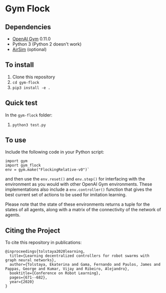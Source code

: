# Gym Flock

## Dependencies
- [OpenAI Gym](https://github.com/openai/gym) 0.11.0
- Python 3 (Python 2 doesn't work)
- [AirSim](https://github.com/microsoft/AirSim) (optional)

## To install
1) Clone this repository
2) `cd gym-flock`
2) `pip3 install -e . `

## Quick test
In the `gym-flock` folder:
1) `python3 test.py`

## To use

Include the following code in your Python script:
~~~~
import gym  
import gym_flock 
env = gym.make("FlockingRelative-v0")` 
~~~~
and then use the `env.reset()` and `env.step()` for interfacing with the environment as you would with other OpenAI Gym environments. 
These implementations also include a `env.controller()` function that gives the best current set of actions to be used for imitation learning.

Please note that the state of these environments returns a tuple for the states of all agents, along with a matrix of the connectivity of the network of agents. 

## Citing the Project
To cite this repository in publications:
```shell
@inproceedings{tolstaya2020learning,
  title={Learning decentralized controllers for robot swarms with graph neural networks},
  author={Tolstaya, Ekaterina and Gama, Fernando and Paulos, James and Pappas, George and Kumar, Vijay and Ribeiro, Alejandro},
  booktitle={Conference on Robot Learning},
  pages={671--682},
  year={2020}
}
```



